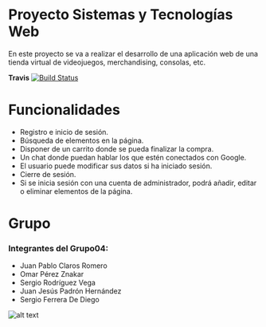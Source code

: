 # Proyecto Sistemas y Tecnologías Web
En este proyecto se va a realizar el desarrollo de una aplicación web de una tienda virtual de videojuegos, merchandising, consolas, etc.

**Travis**
[![Build Status](https://travis-ci.org/SyTW12018/E04.svg?branch=master)](https://travis-ci.org/SyTW12018/E04)

# Funcionalidades
  - Registro e inicio de sesión.
  - Búsqueda de elementos en la página.
  - Disponer de un carrito donde se pueda finalizar la compra.
  - Un chat donde puedan hablar los que estén conectados con Google.
  - El usuario puede modificar sus datos si ha iniciado sesión.
  - Cierre de sesión.
  - Si se inicia sesión con una cuenta de administrador, podrá añadir, editar o eliminar elementos de la página.
# Grupo
### Integrantes del Grupo04:
  - Juan Pablo Claros Romero
  - Omar Pérez Znakar
  - Sergio Rodríguez Vega
  - Juan Jesús Padrón Hernández
  - Sergio Ferrera De Diego

![alt text](https://github.com/SyTW12018/E04/raw/master/app/src/public/img/Logotipo.png "Todo Juegos")
